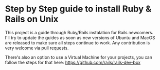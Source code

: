 Step by Step guide to install Ruby & Rails on Unix
===

This project is a guide through Ruby/Rails instalation for Rails newcomers. I'll try to update the guides as soon as new versions of Ubuntu and MacOS are released to make sure all steps continue to work. Any contribution is very welcome via pull requests.

There's also an option to use a Virtual Machine for your projects, you can follow the steps for that here: https://github.com/rails/rails-dev-box
